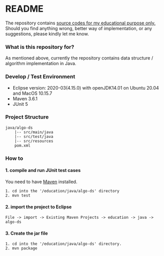 # README #

The repository contains <ins>source codes for my educational purpose only.</ins> Should you find anything wrong, better way of implementation, or any suggestions, please kindly let me know.


### What is this repository for? ###

As mentioned above, currently the repository contains data structure / algorithm implementation in Java.

### Develop / Test Environment ###

* Eclipse version: 2020-03(4.15.0) with openJDK14.01 on Ubuntu 20.04 and MacOS 10.15.7
* Maven 3.6.1
* JUnit 5

### Project Structure ###
```
java/algo-ds
	|-- src/main/java
	|-- src/test/java  
	|-- src/resources     
	pom.xml               
```

### How to ###

#### 1. compile and run JUnit test cases ####
   You need to have [Maven](http://maven.apache.org/download.cgi) installed.

	1. cd into the '/education/java/algo-ds' directory
	2. mvn test

#### 2. import the project to Eclipse ####

	File -> import -> Existing Maven Projects -> education -> java -> algo-ds

#### 3. Create the jar file ####

	1. cd into the '/education/java/algo-ds' directory.
	2. mvn package
